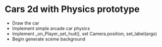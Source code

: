 # Cars 2d with Physics prototype
- Draw the car
- Implement simple arcade car physics 
- Implement _on_Player_set_hud(), set Camera.position, set_label(args)
- Begin generate sceme background
